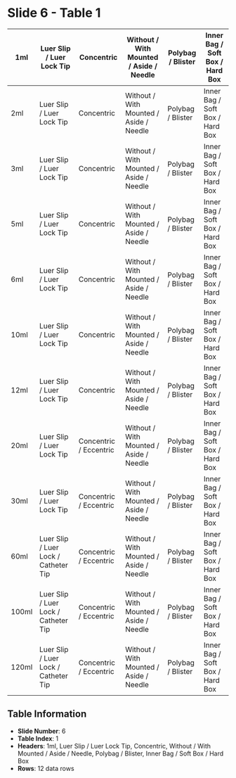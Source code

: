 # Slide 6 - Table 1

| 1ml | Luer Slip / Luer Lock Tip | Concentric | Without / With Mounted / Aside / Needle | Polybag / Blister | Inner Bag / Soft Box / Hard Box |
| --- | --- | --- | --- | --- | --- |
| 2ml | Luer Slip / Luer Lock Tip | Concentric | Without / With Mounted / Aside / Needle | Polybag / Blister | Inner Bag / Soft Box / Hard Box |
| 3ml | Luer Slip / Luer Lock Tip | Concentric | Without / With Mounted / Aside / Needle | Polybag / Blister | Inner Bag / Soft Box / Hard Box |
| 5ml | Luer Slip / Luer Lock Tip | Concentric | Without / With Mounted / Aside / Needle | Polybag / Blister | Inner Bag / Soft Box / Hard Box |
| 6ml | Luer Slip / Luer Lock Tip | Concentric | Without / With Mounted / Aside / Needle | Polybag / Blister | Inner Bag / Soft Box / Hard Box |
| 10ml | Luer Slip / Luer Lock Tip | Concentric | Without / With Mounted / Aside / Needle | Polybag / Blister | Inner Bag / Soft Box / Hard Box |
| 12ml | Luer Slip / Luer Lock Tip | Concentric | Without / With Mounted / Aside / Needle | Polybag / Blister | Inner Bag / Soft Box / Hard Box |
| 20ml | Luer Slip / Luer Lock Tip | Concentric / Eccentric | Without / With Mounted / Aside / Needle | Polybag / Blister | Inner Bag / Soft Box / Hard Box |
| 30ml | Luer Slip / Luer Lock Tip | Concentric / Eccentric | Without / With Mounted / Aside / Needle | Polybag / Blister | Inner Bag / Soft Box / Hard Box |
| 60ml | Luer Slip / Luer Lock / Catheter Tip | Concentric / Eccentric | Without / With Mounted / Aside / Needle | Polybag / Blister | Inner Bag / Soft Box / Hard Box |
| 100ml | Luer Slip / Luer Lock / Catheter Tip | Concentric / Eccentric | Without / With Mounted / Aside / Needle | Polybag / Blister | Inner Bag / Soft Box / Hard Box |
| 120ml | Luer Slip / Luer Lock / Catheter Tip | Concentric / Eccentric | Without / With Mounted / Aside / Needle | Polybag / Blister | Inner Bag / Soft Box / Hard Box |

## Table Information
- **Slide Number**: 6
- **Table Index**: 1
- **Headers**: 1ml, Luer Slip / Luer Lock Tip, Concentric, Without / With Mounted / Aside / Needle, Polybag / Blister, Inner Bag / Soft Box / Hard Box
- **Rows**: 12 data rows

